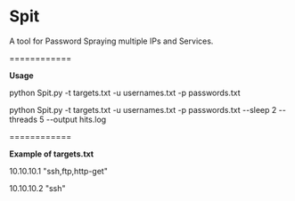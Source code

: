 # Spit
A tool for Password Spraying multiple IPs and Services.

============

**Usage**

python Spit.py -t targets.txt -u usernames.txt -p passwords.txt

python Spit.py -t targets.txt -u usernames.txt -p passwords.txt --sleep 2 --threads 5 --output hits.log


============

**Example of targets.txt**

10.10.10.1 "ssh,ftp,http-get"

10.10.10.2 "ssh"
